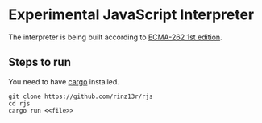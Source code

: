 # Experimental JavaScript Interpreter

The interpreter is being built according to [ECMA-262 1st edition](https://www.ecma-international.org/publications/files/ECMA-ST-ARCH/ECMA-262,%201st%20edition,%20June%201997.pdf).

## Steps to run

You need to have [cargo](https://github.com/rust-lang/cargo) installed.

```
git clone https://github.com/rinz13r/rjs
cd rjs
cargo run <<file>>
```
